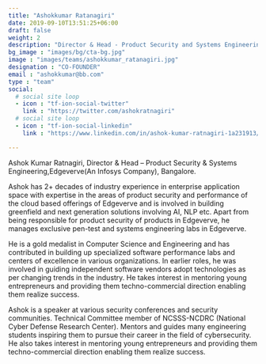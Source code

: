 ```yaml
---
title: "Ashokkumar Ratanagiri"
date: 2019-09-10T13:51:25+06:00
draft: false
weight: 2
description: "Director & Head - Product Security and Systems Engineering at EdgeVerve Systems Ltd"
bg_image : "images/bg/cta-bg.jpg"
image : "images/teams/ashokkumar_ratanagiri.jpg"
designation : "CO-FOUNDER"
email : "ashokkumar@bb.com"
type : "team"
social:
  # social site loop
  - icon : "tf-ion-social-twitter"
    link : "https://twitter.com/ashokratnagiri"
  # social site loop
  - icon : "tf-ion-social-linkedin"
    link : "https://www.linkedin.com/in/ashok-kumar-ratnagiri-1a231913/"

---
```


Ashok Kumar Ratnagiri, Director & Head – Product Security & Systems Engineering,Edgeverve(An Infosys Company), Bangalore.

Ashok has 2+ decades of industry experience in enterprise application space with expertise in the areas of product security and performance of the cloud based offerings of Edgeverve and is involved in building greenfield and next generation solutions involving AI, NLP etc. Apart from being responsible for product security of products in Edgeverve, he manages exclusive pen-test and systems engineering labs in Edgeverve.

He is a gold medalist in Computer Science and Engineering and has contributed in building up specialized software performance labs and centers of excellence in various organizations. In earlier roles, he was involved in guiding independent software vendors adopt technologies as per changing trends in the industry. He takes interest in mentoring young entrepreneurs and providing them techno-commercial direction enabling them realize success.

Ashok is a speaker at various security conferences and security communities. Technical Committee member of NCSSS-NCDRC (National Cyber Defense Research Center). Mentors and guides many engineering students inspiring them to pursue their career in the field of cybersecurity. He also takes interest in mentoring young entrepreneurs and providing them techno-commercial direction enabling them realize success.